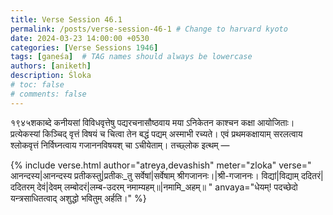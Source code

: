 ```yaml
---
title: Verse Session 46.1
permalink: /posts/verse-session-46-1 # Change to harvard kyoto
date: 2024-03-23 14:00:00 +0530
categories: [Verse Sessions 1946]
tags: [gaṇeśa]  # TAG names should always be lowercase
authors: [aniketh]
description: Śloka
# toc: false
# comments: false
---
```


१९४५शकाब्दे कनीयसां विविधवृत्तेषु पद्यरचनासौष्ठवाय मया ऽनिकेतन काश्चन कक्षा आयोजिताः।  प्रत्येकस्यां किञ्चिद् वृत्तं विषयं च चित्वा तेन बद्धं पद्यम् अस्माभी रच्यते। एवं प्रथमकक्षायाम् सरलत्वाय श्लोकवृत्तं निर्विघ्नत्वाय गजाननविषयश् चा ऽचीयेताम्। तच्छ्लोक इत्थम् —

<!-- Verse format -->

{% include verse.html
   author="atreya,devashish"
   meter="zloka"
   verse="
   आनन्दस्य|आनन्दस्य प्रतीकस्तु|प्रतीकः_तु सर्वेषां|सर्वेषाम् श्रीगजाननः।|श्री-गजाननः।
विद्यां|विद्याम् ददितरं|ददितरम् देवं|देवम् लम्बोदरं|लम्ब-उदरम् नमाम्यहम्॥|नमामि_अहम्॥
   "
   anvaya="धेयम्! पदच्छेदो यन्त्रसाधितत्वाद् अशुद्धो भवितुम् अर्हति।"
%}

